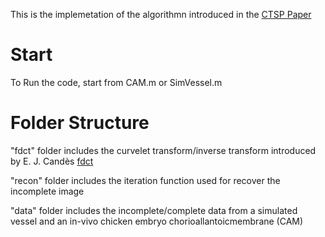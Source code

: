 This is the implemetation of the algorithmn introduced in the [CTSP Paper](https://ieeexplore.ieee.org/abstract/document/9743950)

# Start
To Run the code, start from CAM.m or SimVessel.m

# Folder Structure
"fdct" folder includes the curvelet transform/inverse transform introduced by E. J. Candès [fdct](https://epubs.siam.org/doi/abs/10.1137/05064182X)

"recon" folder includes the iteration function used for recover the incomplete image

"data" folder includes the incomplete/complete data from a simulated vessel and an in-vivo chicken embryo chorioallantoicmembrane (CAM)
